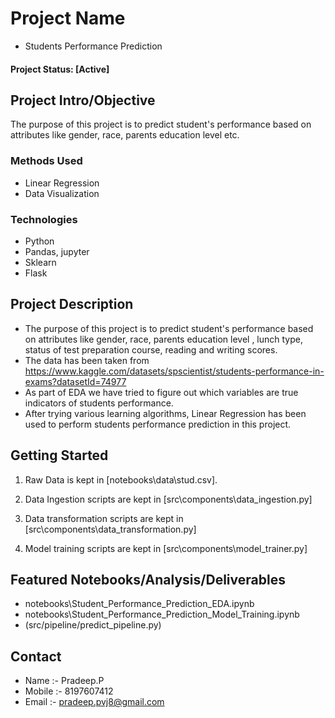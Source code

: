 # Project Name
* Students Performance Prediction

#### Project Status: [Active]

## Project Intro/Objective
The purpose of this project is to predict student's performance based on attributes like gender, race, parents education level etc.

### Methods Used
* Linear Regression
* Data Visualization

### Technologies
* Python
* Pandas, jupyter
* Sklearn
* Flask


## Project Description
* The purpose of this project is to predict student's performance based on attributes like gender, race, parents education level , lunch type, status of test preparation course, reading and writing scores.
* The data has been taken from https://www.kaggle.com/datasets/spscientist/students-performance-in-exams?datasetId=74977
* As part of EDA we have tried to figure out which variables are true indicators of students performance.
* After trying various learning algorithms, Linear Regression has been used to perform students performance prediction in this project.


## Getting Started

1. Raw Data is kept in [notebooks\data\stud.csv].

2. Data Ingestion scripts are kept in [src\components\data_ingestion.py]
    
3. Data transformation scripts are kept in [src\components\data_transformation.py]

4. Model training scripts are kept in [src\components\model_trainer.py]

## Featured Notebooks/Analysis/Deliverables
* notebooks\Student_Performance_Prediction_EDA.ipynb
* notebooks\Student_Performance_Prediction_Model_Training.ipynb
* (src/pipeline/predict_pipeline.py)

## Contact
* Name :- Pradeep.P 
* Mobile :- 8197607412
* Email :- pradeep.pvj8@gmail.com